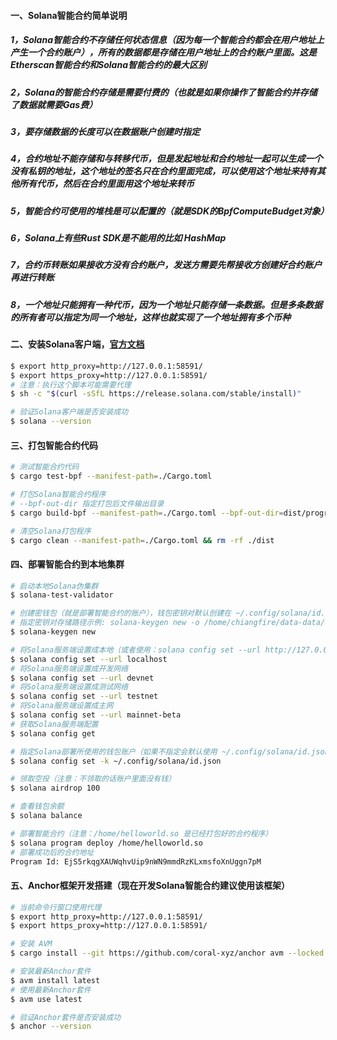 #### 一、Solana智能合约简单说明
##### 1，Solana智能合约不存储任何状态信息（因为每一个智能合约都会在用户地址上产生一个合约账户），所有的数据都是存储在用户地址上的合约账户里面。这是Etherscan智能合约和Solana智能合约的最大区别
##### 2，Solana的智能合约存储是需要付费的（也就是如果你操作了智能合约并存储了数据就需要Gas费）
##### 3，要存储数据的长度可以在数据账户创建时指定
##### 4，合约地址不能存储和与转移代币，但是发起地址和合约地址一起可以生成一个没有私钥的地址，这个地址的签名只在合约里面完成，可以使用这个地址来持有其他所有代币，然后在合约里面用这个地址来转币
##### 5，智能合约可使用的堆栈是可以配置的（就是SDK的BpfComputeBudget对象）
##### 6，Solana上有些Rust SDK是不能用的比如 HashMap
##### 7，合约币转账如果接收方没有合约账户，发送方需要先帮接收方创建好合约账户再进行转账
##### 8，一个地址只能拥有一种代币，因为一个地址只能存储一条数据。但是多条数据的所有者可以指定为同一个地址，这样也就实现了一个地址拥有多个币种

#### 二、安装Solana客户端，[官方文档](https://docs.solana.com/getstarted/local)
```bash
$ export http_proxy=http://127.0.0.1:58591/
$ export https_proxy=http://127.0.0.1:58591/
# 注意：执行这个脚本可能需要代理
$ sh -c "$(curl -sSfL https://release.solana.com/stable/install)"

# 验证Solana客户端是否安装成功
$ solana --version
```

#### 三、打包智能合约代码
```bash
# 测试智能合约代码
$ cargo test-bpf --manifest-path=./Cargo.toml

# 打包Solana智能合约程序
# --bpf-out-dir 指定打包后文件输出目录
$ cargo build-bpf --manifest-path=./Cargo.toml --bpf-out-dir=dist/program

# 清空Solana打包程序
$ cargo clean --manifest-path=./Cargo.toml && rm -rf ./dist
```

#### 四、部署智能合约到本地集群
```bash
# 启动本地Solana伪集群
$ solana-test-validator

# 创建密钱包（就是部署智能合约的账户），钱包密钥对默认创建在 ~/.config/solana/id.json
# 指定密钥对存储路径示例: solana-keygen new -o /home/chiangfire/data-data/dev-tools/Solana/test-key/id.json
$ solana-keygen new

# 将Solana服务端设置成本地（或者使用：solana config set --url http://127.0.0.1:8899）
$ solana config set --url localhost
# 将Solana服务端设置成开发网络
$ solana config set --url devnet
# 将Solana服务端设置成测试网络
$ solana config set --url testnet
# 将Solana服务端设置成主网
$ solana config set --url mainnet-beta
# 获取Solana服务端配置
$ solana config get

# 指定Solana部署所使用的钱包账户（如果不指定会默认使用 ~/.config/solana/id.json）
$ solana config set -k ~/.config/solana/id.json

# 领取空投（注意：不领取的话账户里面没有钱）
$ solana airdrop 100

# 查看钱包余额
$ solana balance

# 部署智能合约（注意：/home/helloworld.so 是已经打包好的合约程序）
$ solana program deploy /home/helloworld.so
# 部署成功后的合约地址
Program Id: EjS5rkqgXAUWqhvUip9nWN9mmdRzKLxmsfoXnUggn7pM
```

#### 五、Anchor框架开发搭建（现在开发Solana智能合约建议使用该框架）
```bash
# 当前命令行窗口使用代理
$ export http_proxy=http://127.0.0.1:58591/
$ export https_proxy=http://127.0.0.1:58591/

# 安装 AVM
$ cargo install --git https://github.com/coral-xyz/anchor avm --locked --force

# 安装最新Anchor套件
$ avm install latest
# 使用最新Anchor套件
$ avm use latest

# 验证Anchor套件是否安装成功
$ anchor --version
```





